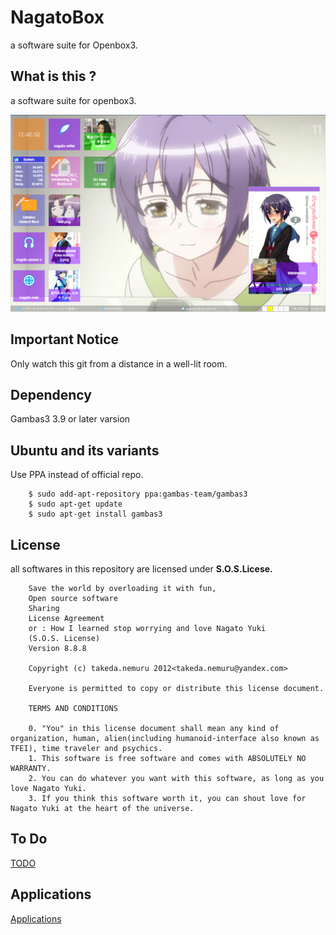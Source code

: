 # NagatoBox

a software suite for Openbox3.

## What is this ?

a software suite for openbox3.

![image: screenshot_2017年01月14日_12：42：01](./readme_extra/screenshot_2017年01月14日_12：42：01.png)

## Important Notice

Only watch this git from a distance in a well-lit room.

## Dependency

Gambas3 3.9 or later varsion

## Ubuntu and its variants

Use PPA instead of official repo.

```
    $ sudo add-apt-repository ppa:gambas-team/gambas3
    $ sudo apt-get update
    $ sudo apt-get install gambas3 
``` 

## License

all softwares in this repository are licensed under **S.O.S.Licese.**

```
    Save the world by overloading it with fun,
    Open source software
    Sharing
    License Agreement
    or : How I learned stop worrying and love Nagato Yuki
    (S.O.S. License)
    Version 8.8.8

    Copyright (c) takeda.nemuru 2012<takeda.nemuru@yandex.com>

    Everyone is permitted to copy or distribute this license document.

    TERMS AND CONDITIONS

    0. "You" in this license document shall mean any kind of organization, human, alien(including humanoid-interface also known as TFEI), time traveler and psychics.
    1. This software is free software and comes with ABSOLUTELY NO WARRANTY.
    2. You can do whatever you want with this software, as long as you love Nagato Yuki.
    3. If you think this software worth it, you can shout love for Nagato Yuki at the heart of the universe.
```

## To Do

[TODO](./readme_extra/todo/NagatoBox_42.7_Awakening_The_World.md)

## Applications

[Applications](./readme_extra/applications_list.md)

